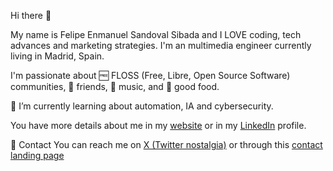 Hi there 👋

My name is Felipe Enmanuel Sandoval Sibada and I LOVE coding, tech advances and marketing strategies. I'm an multimedia engineer currently living in Madrid, Spain.

I'm passionate about 🆓 FLOSS (Free, Libre, Open Source Software) communities, 🎳 friends, 🎵 music, and 🦐 good food. 

🌱 I’m currently learning about automation, IA and cybersecurity.

You have more details about me in my [website](https://www.felipsandoval.com) or in my [LinkedIn](https://www.linkedin.com/in/felipesandovalsibada) profile.

💬 Contact
You can reach me on [X (Twitter nostalgia)](https://www.twitter.com/felipsandovalx) or through this [contact landing page](https://felipsandoval.github.io/)

<!--
**felipsandoval/felipsandoval** is a ✨ _special_ ✨ repository because its `README.md` (this file) appears on your GitHub profile.

Here are some ideas to get you started:

- 🔭 I’m currently working on ...
- 🌱 I’m currently learning about ...
- 👯 I’m looking to collaborate on ...
- 🤔 I’m looking for help with ...
- 💬 Ask me about ...
- 📫 How to reach me: ...
- 😄 Pronouns: ...
- ⚡ Fun fact: ...
-->
